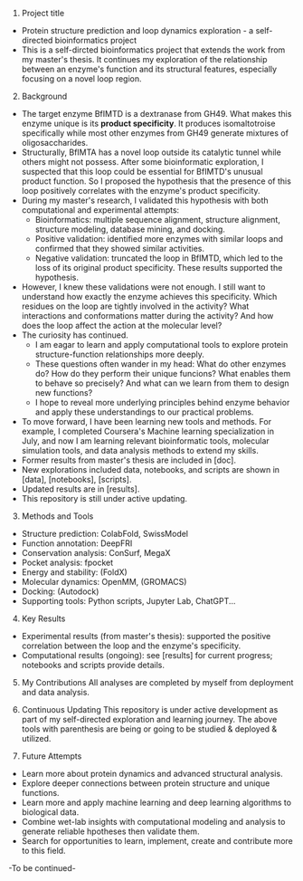 1. Project title
- Protein structure prediction and loop dynamics exploration - a self-directed bioinformatics project
- This is a self-dircted bioinformatics project that extends the work from my master's thesis. It continues my exploration of the relationship between an enzyme's function and its structural features, especially focusing on a novel loop region.

2. Background 
- The target enzyme BfIMTD is a dextranase from GH49. What makes this enzyme unique is its **product specificity**. It produces isomaltotroise specifically while most other enzymes from GH49 generate mixtures of oligosaccharides.
- Structurally, BfIMTA has a novel loop outside its catalytic tunnel while others might not possess. After some bioinformatic exploration, I suspected that this loop could be essential for BfIMTD's unusual product function. 
So I proposed the hypothesis that the presence of this loop positively correlates with the enzyme's product specificity. 
- During my master's research, I validated this hypothesis with both computational and experimental attempts:
  - Bioinformatics: multiple sequence alignment, structure alignment, structure modeling, database mining, and docking.
  - Positive validation: identified more enzymes with similar loops and confirmed that they showed similar activities.
  - Negative validation: truncated the loop in BfIMTD, which led to the loss of its original product specificity.
These results supported the hypothesis.
- However, I knew these validations were not enough. I still want to understand how exactly the enzyme achieves this specificity. Which residues on the loop are tightly involved in the activity? What interactions and conformations matter during the activity? And how does the loop affect the action at the molecular level?
- The curiosity has continued.
  - I am eagar to learn and apply computational tools to explore protein structure-function relationships more deeply.
  - These questions often wander in my head: What do other enzymes do? How do they perform their unique funcions? What enables them to behave so precisely? And what can we learn from them to design new functions?
  - I hope to reveal more underlying principles behind enzyme behavior and apply these understandings to our practical problems.
- To move forward, I have been learning new tools and methods. For example, I completed Coursera's Machine learning specialization in July, and now I am learning relevant bioinformatic tools, molecular simulation tools, and data analysis methods to extend my skills.
- Former results from master's thesis are included in [doc].
- New explorations included data, notebooks, and scripts are shown in [data], [notebooks], [scripts].
- Updated results are in [results].
- This repository is still under active updating. 

3. Methods and Tools
- Structure prediction: ColabFold, SwissModel
- Function annotation: DeepFRI
- Conservation analysis: ConSurf, MegaX
- Pocket analysis: fpocket
- Energy and stability: (FoldX)
- Molecular dynamics: OpenMM, (GROMACS)
- Docking: (Autodock)
- Supporting tools: Python scripts, Jupyter Lab, ChatGPT...

4. Key Results
- Experimental results (from master's thesis): supported the positive correlation between the loop and the enzyme's specificity.
- Computational results (ongoing): see [results] for current progress; notebooks and scripts provide details.

5. My Contributions
All  analyses are completed by myself from deployment and data analysis.

6. Continuous Updating
This repository is under active development as part of my self-directed exploration and learning journey. The above tools with parenthesis are being or going to be studied & deployed & utilized. 
7. Future Attempts
- Learn more about protein dynamics and advanced structural analysis.
- Explore deeper connections between protein structure and unique functions.
- Learn more and apply machine learning and deep learning algorithms to biological data.
- Combine wet-lab insights with computational modeling and analysis to generate reliable hpotheses then validate them.
- Search for opportunities to learn, implement, create and contribute more to this field. 

-To be continued-